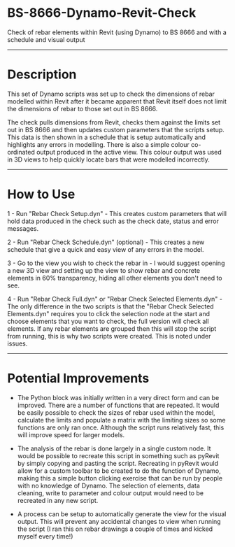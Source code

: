 # BS-8666-Dynamo-Revit-Check
Check of rebar elements within Revit (using Dynamo) to BS 8666 and with a schedule and visual output

---

# Description

This set of Dynamo scripts was set up to check the dimensions of rebar modelled within Revit
after it became apparent that Revit itself does not limit the dimensions of rebar to those
set out in BS 8666.

The check pulls dimensions from Revit, checks them against the limits set out in BS 8666 and
then updates custom parameters that the scripts setup. This data is then shown in a schedule
that is setup automatically and highlights any errors in modelling. There is also a simple
colour co-ordinated output produced in the active view. This colour output was used in 3D 
views to help quickly locate bars that were modelled incorrectly.

---

# How to Use

1 - Run "Rebar Check Setup.dyn" - This creates custom parameters that will hold data
produced in the check such as the check date, status and error messages.

2 - Run "Rebar Check Schedule.dyn" (optional) - This creates a new schedule that give a
quick and easy view of any errors in the model.

3 - Go to the view you wish to check the rebar in - I would suggest opening a new 3D view
and setting up the view to show rebar and concrete elements in 60% transparency, hiding all
other elements you don't need to see.

4 - Run "Rebar Check Full.dyn" or "Rebar Check Selected Elements.dyn" - The only difference
in the two scripts is that the "Rebar Check Selected Elements.dyn" requires you to click the
selection node at the start and choose elements that you want to check, the full version
will check all elements. If any rebar elements are grouped then this will stop the script
from running, this is why two scripts were created. This is noted under issues.

---

# Potential Improvements

- The Python block was initially written in a very direct form and can be improved. There
are a number of functions that are repeated. It would be easily possible to check the sizes
of rebar used within the model, calculate the limits and populate a matrix with the limiting
sizes so some functions are only ran once. Although the script runs relatively fast, this
will improve speed for larger models.

- The analysis of the rebar is done largely in a single custom node. It would be possible
to recreate this script in something such as pyRevit by simply copying and pasting the script.
Recreating in pyRevit would allow for a custom toolbar to be created to do the function of
Dynamo, making this a simple button clicking exercise that can be run by people with no
knowledge of Dynamo. The selection of elements, data cleaning, write to parameter and colour
output would need to be recreated in any new script.

- A process can be setup to automatically generate the view for the visual output. This will
prevent any accidental changes to view when running the script (I ran this on rebar drawings
a couple of times and kicked myself every time!)
